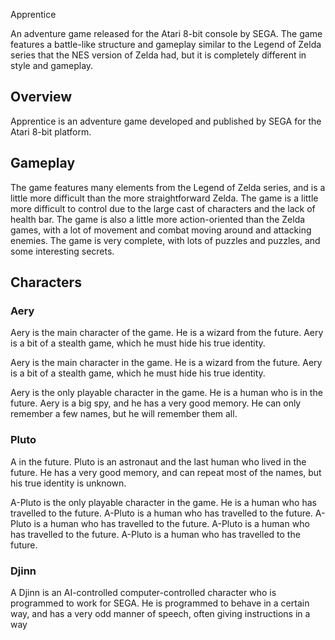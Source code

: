 Apprentice

An adventure game released for the Atari 8-bit console by SEGA. The game features a battle-like structure and gameplay similar to the Legend of Zelda series that the NES version of Zelda had, but it is completely different in style and gameplay.

## Overview

Apprentice is an adventure game developed and published by SEGA for the Atari 8-bit platform.

## Gameplay

The game features many elements from the Legend of Zelda series, and is a little more difficult than the more straightforward Zelda. The game is a little more difficult to control due to the large cast of characters and the lack of health bar. The game is also a little more action-oriented than the Zelda games, with a lot of movement and combat moving around and attacking enemies. The game is very complete, with lots of puzzles and puzzles, and some interesting secrets.

## Characters

### Aery

Aery is the main character of the game. He is a wizard from the future. Aery is a bit of a stealth game, which he must hide his true identity.

Aery is the main character in the game. He is a wizard from the future. Aery is a bit of a stealth game, which he must hide his true identity.

Aery is the only playable character in the game. He is a human who is in the future. Aery is a big spy, and he has a very good memory. He can only remember a few names, but he will remember them all.

### Pluto

A in the future. Pluto is an astronaut and the last human who lived in the future. He has a very good memory, and can repeat most of the names, but his true identity is unknown.

A-Pluto is the only playable character in the game. He is a human who has travelled to the future. A-Pluto is a human who has travelled to the future. A-Pluto is a human who has travelled to the future. A-Pluto is a human who has travelled to the future. A-Pluto is a human who has travelled to the future.

### Djinn

A Djinn is an AI-controlled computer-controlled character who is programmed to work for SEGA. He is programmed to behave in a certain way, and has a very odd manner of speech, often giving instructions in a way